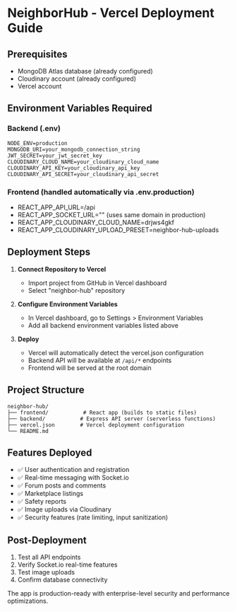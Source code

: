 # NeighborHub - Vercel Deployment Guide

## Prerequisites

- MongoDB Atlas database (already configured)
- Cloudinary account (already configured)
- Vercel account

## Environment Variables Required

### Backend (.env)

```
NODE_ENV=production
MONGODB_URI=your_mongodb_connection_string
JWT_SECRET=your_jwt_secret_key
CLOUDINARY_CLOUD_NAME=your_cloudinary_cloud_name
CLOUDINARY_API_KEY=your_cloudinary_api_key
CLOUDINARY_API_SECRET=your_cloudinary_api_secret
```

### Frontend (handled automatically via .env.production)

- REACT_APP_API_URL=/api
- REACT_APP_SOCKET_URL="" (uses same domain in production)
- REACT_APP_CLOUDINARY_CLOUD_NAME=drjws4gkf
- REACT_APP_CLOUDINARY_UPLOAD_PRESET=neighbor-hub-uploads

## Deployment Steps

1. **Connect Repository to Vercel**

   - Import project from GitHub in Vercel dashboard
   - Select "neighbor-hub" repository

2. **Configure Environment Variables**

   - In Vercel dashboard, go to Settings > Environment Variables
   - Add all backend environment variables listed above

3. **Deploy**
   - Vercel will automatically detect the vercel.json configuration
   - Backend API will be available at `/api/*` endpoints
   - Frontend will be served at the root domain

## Project Structure

```
neighbor-hub/
├── frontend/           # React app (builds to static files)
├── backend/           # Express API server (serverless functions)
├── vercel.json        # Vercel deployment configuration
└── README.md
```

## Features Deployed

- ✅ User authentication and registration
- ✅ Real-time messaging with Socket.io
- ✅ Forum posts and comments
- ✅ Marketplace listings
- ✅ Safety reports
- ✅ Image uploads via Cloudinary
- ✅ Security features (rate limiting, input sanitization)

## Post-Deployment

1. Test all API endpoints
2. Verify Socket.io real-time features
3. Test image uploads
4. Confirm database connectivity

The app is production-ready with enterprise-level security and performance optimizations.
